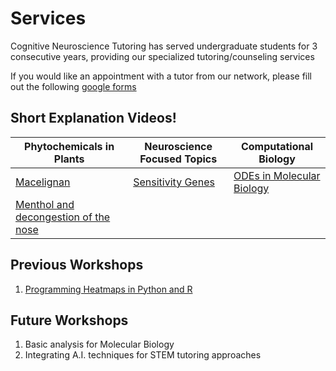 # Services

Cognitive Neuroscience Tutoring has served undergraduate students for 3 consecutive years, providing our specialized tutoring/counseling services

If you would like an appointment with a tutor from our network, please fill out the following [google forms](https://docs.google.com/forms/d/1BK7aMDuBzLApmF6-cGmR_GRqJyyRcwH9bcVB_C3fgYg/edit)

## Short Explanation Videos!

| Phytochemicals in Plants      | Neuroscience Focused Topics   | Computational Biology    |
|-------------------------------|-------------------------------| ------------------------ |
| [Macelignan](https://www.instagram.com/glen_20210105/reel/DJzI9ftN5L0rf4bxXyAPfV2lOSAVX4VU3E9Dbs0/)| [Sensitivity Genes](https://www.instagram.com/glen_20210105/reel/DJwifc-tGyyTj6iNAwyJVvFzad5Eokq3eSLXF80/)| [ODEs in Molecular Biology](https://www.instagram.com/glen_20210105/reel/DJt66_bgry575DiO_A4VNQAhiF8wi8jhQb9WL40/) |
| [Menthol and decongestion of the nose](https://www.instagram.com/glen_20210105/reel/DKIdbcCSaMLrDLNc6GY18MmHAlyMaY2KJkRasU0/)| |

## Previous Workshops
1. [Programming Heatmaps in Python and R](https://www.instagram.com/cognitivetutoring2024/p/DJW9DarN6kN/)

## Future Workshops
1. Basic analysis for Molecular Biology
2. Integrating A.I. techniques for STEM tutoring approaches


